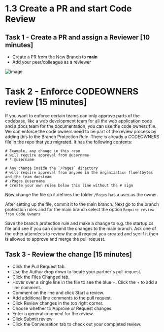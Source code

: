 # 1.3 Create a PR and start Code Review 

## Task 1 - Create a PR and assign a Reviewer [10 minutes]

- Create a PR from the New Branch to **main**
- Add your peer/colleague as a reviewer

![image](https://user-images.githubusercontent.com/67369513/160525944-d1fdb6c2-a8a1-4ec5-8310-3c8ae00012e2.png)

# Task 2 - Enforce CODEOWNERS review [15 minutes]

If you want to enforce certain teams can only approve parts of the codebase, like a web development team for all the web application code and a docs team for the documentation, you can use the code owners file. We can enforce the code owners need to be part of the review process by adding this to the Branch Protection Rule.
There is already a CODEOWNERS file in the repo that you migrated. It has the following contents:

```
# Example, any change in this repo 
# will require approval from @username
# * @username

# Any change inside the `/Pages` directory
# will require approval from anyone in the organization fluentbytes and the team docsteam
# /Pages @username
# Create your own rules below this line without the # sign
```
Now change the file so it defines the folder `/Pages` has a user as the owner. 

After setting up the file, commit it to the main branch.
Next go to the branch protection rules and for the main branch select the option `Require review from Code Owners`

Save the branch protection rule and make a change to e.g. the startup.cs file and see if you can commit the changes to the main branch. Ask one of the other attendees to review the pull request you created and see if it then is allowed to approve and merge the pull request. 


## Task 3 - Review the change [15 minutes]

- Click the Pull Request tab. 
- Use the Author drop down to locate your partner's pull request.
- Click the Files Changed tab.
- Hover over a single line in the file to see the blue +. Click the + to add a line comment.
- Comment on the line and click Start a review.
- Add additional line comments to the pull request.
- Click Review changes in the top right corner.
- Choose whether to Approve or Request changes
- Enter a general comment for the review.
- Click Submit review
- Click the Conversation tab to check out your completed review.
